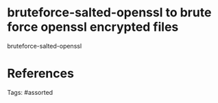 # bruteforce-salted-openssl to brute force openssl encrypted files
bruteforce-salted-openssl

# References

Tags:
    #assorted
